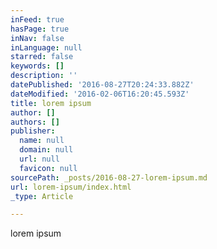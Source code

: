 ```yaml
---
inFeed: true
hasPage: true
inNav: false
inLanguage: null
starred: false
keywords: []
description: ''
datePublished: '2016-08-27T20:24:33.882Z'
dateModified: '2016-02-06T16:20:45.593Z'
title: lorem ipsum
author: []
authors: []
publisher:
  name: null
  domain: null
  url: null
  favicon: null
sourcePath: _posts/2016-08-27-lorem-ipsum.md
url: lorem-ipsum/index.html
_type: Article

---
```

lorem ipsum